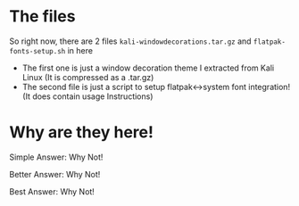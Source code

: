 # The files
So right now, there are 2 files `kali-windowdecorations.tar.gz` and `flatpak-fonts-setup.sh` in here
- The first one is just a window decoration theme I extracted from Kali Linux (It is compressed as a .tar.gz)
- The second file is just a script to setup flatpak<->system font integration! (It does contain usage Instructions)

# Why are they here!
Simple Answer: Why Not!

Better Answer: Why Not!

Best Answer: Why Not!
